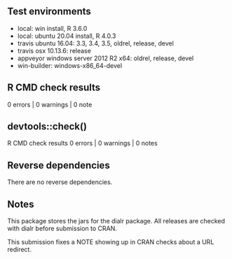 ## Test environments
* local: win install, R 3.6.0
* local: ubuntu 20.04 install, R 4.0.3
* travis ubuntu 16.04: 3.3, 3.4, 3.5, oldrel, release, devel
* travis osx 10.13.6: release
* appveyor windows server 2012 R2 x64: oldrel, release, devel
* win-builder: windows-x86_64-devel

## R CMD check results

0 errors | 0 warnings | 0 note

## devtools::check()

R CMD check results
0 errors | 0 warnings | 0 notes

## Reverse dependencies

There are no reverse dependencies.

## Notes

This package stores the jars for the dialr package. All releases are checked with dialr before submission to CRAN.

This submission fixes a NOTE showing up in CRAN checks about a URL redirect.
